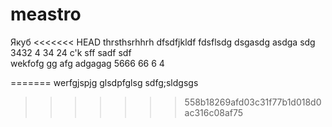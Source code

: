 # meastro
Якуб
<<<<<<< HEAD
thrsthsrhhrh
dfsdfjkldf
fdsflsdg
dsgasdg
asdga
sdg
3432
4
34
24
c'k
sff
sadf
sdf\
wekfofg
gg
afg
adgagag
5666
66
6
4



=======
werfgjspjg
glsdpfglsg
sdfg;sldgsgs
>>>>>>> 558b18269afd03c31f77b1d018d0ac316c08af75
